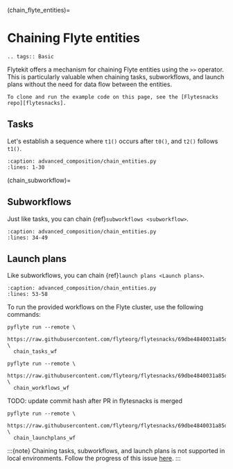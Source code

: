 (chain_flyte_entities)=

# Chaining Flyte entities

```{eval-rst}
.. tags:: Basic
```

Flytekit offers a mechanism for chaining Flyte entities using the `>>` operator.
This is particularly valuable when chaining tasks, subworkflows, and launch plans without the need for data flow between the entities.

```{note}
To clone and run the example code on this page, see the [Flytesnacks repo][flytesnacks].
```

## Tasks

Let's establish a sequence where `t1()` occurs after `t0()`, and `t2()` follows `t1()`.
 
```{literalinclude} /examples/advanced_composition/advanced_composition/chain_entities.py
:caption: advanced_composition/chain_entities.py
:lines: 1-30
```

(chain_subworkflow)=
## Subworkflows

Just like tasks, you can chain {ref}`subworkflows <subworkflow>`.

```{literalinclude} /examples/advanced_composition/advanced_composition/chain_entities.py
:caption: advanced_composition/chain_entities.py
:lines: 34-49
```

## Launch plans

Like subworkflows, you can chain {ref}`launch plans <Launch plans>`.


```{literalinclude} /examples/advanced_composition/advanced_composition/chain_entities.py
:caption: advanced_composition/chain_entities.py
:lines: 53-58
```

To run the provided workflows on the Flyte cluster, use the following commands:

```
pyflyte run --remote \
  https://raw.githubusercontent.com/flyteorg/flytesnacks/69dbe4840031a85d79d9ded25f80397c6834752d/examples/advanced_composition/advanced_composition/chain_entities.py \
  chain_tasks_wf
```

```
pyflyte run --remote \
  https://raw.githubusercontent.com/flyteorg/flytesnacks/69dbe4840031a85d79d9ded25f80397c6834752d/examples/advanced_composition/advanced_composition/chain_entities.py \
  chain_workflows_wf
```

TODO: update commit hash after PR in flytesnacks is merged
```
pyflyte run --remote \
  https://raw.githubusercontent.com/flyteorg/flytesnacks/69dbe4840031a85d79d9ded25f80397c6834752d/examples/advanced_composition/advanced_composition/chain_entities.py \
  chain_launchplans_wf
```

:::{note}
Chaining tasks, subworkflows, and launch plans is not supported in local environments.
Follow the progress of this issue [here](https://github.com/flyteorg/flyte/issues/4080).
:::

[flytesnacks]: https://github.com/flyteorg/flytesnacks/tree/master/examples/advanced_composition/

